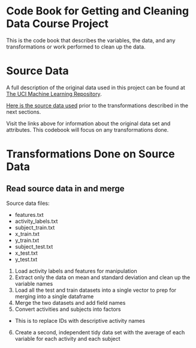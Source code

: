 # Code Book for Getting and Cleaning Data Course Project

This is the code book that describes the variables, the data, and any transformations or work performed to clean up the data.

# Source Data
A full description of the original data used in this project can be found at [The UCI Machine Learning Repository](http://archive.ics.uci.edu/ml/datasets/Human+Activity+Recognition+Using+Smartphones). 

[Here is the source data used](https://d396qusza40orc.cloudfront.net/getdata%2Fprojectfiles%2FUCI%20HAR%20Dataset.zip) prior to the transformations described in the next sections.

Visit the links above for information about the original data set and attributes. This codebook will focus on any transformations done.

# Transformations Done on Source Data
## Read source data in and merge

Source data files:
- features.txt
- activity_labels.txt
- subject_train.txt
- x_train.txt
- y_train.txt
- subject_test.txt
- x_test.txt
- y_test.txt

1. Load activity labels and features for manipulation
2. Extract only the data on mean and standard deviation and clean up the variable names 
3. Load all the test and train datasets into a single vector to prep for merging into a single dataframe
4. Merge the two datasets and add field names
5. Convert activities and subjects into factors
* This is to replace IDs with descriptive activity names
6. Create a second, independent tidy data set with the average of each variable for each activity and each subject

